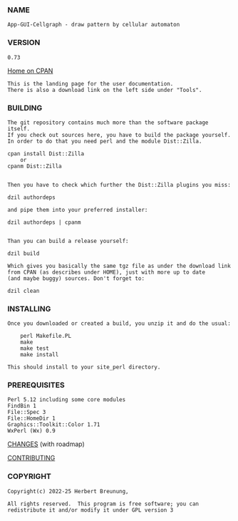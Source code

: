 ### NAME

    App-GUI-Cellgraph - draw pattern by cellular automaton

### VERSION

    0.73

[Home on CPAN](https://metacpan.org/pod/App::GUI::Cellgraph)

    This is the landing page for the user documentation.
    There is also a download link on the left side under "Tools".


### BUILDING

    The git repository contains much more than the software package itself.
    If you check out sources here, you have to build the package yourself.
    In order to do that you need perl and the module Dist::Zilla.

    cpan install Dist::Zilla
        or
    cpanm Dist::Zilla


    Then you have to check which further the Dist::Zilla plugins you miss:

    dzil authordeps

    and pipe them into your preferred installer:

    dzil authordeps | cpanm


    Than you can build a release yourself:

    dzil build

    Which gives you basically the same tgz file as under the download link
    from CPAN (as describes under HOME), just with more up to date
    (and maybe buggy) sources. Don't forget to:

    dzil clean


### INSTALLING

    Once you downloaded or created a build, you unzip it and do the usual:

        perl Makefile.PL
        make
        make test
        make install

    This should install to your site_perl directory.


### PREREQUISITES

    Perl 5.12 including some core modules
    FindBin 1
    File::Spec 3
    File::HomeDir 1
    Graphics::Toolkit::Color 1.71
    WxPerl (Wx) 0.9



[CHANGES](https://github.com/lichtkind/App-GUI-Cellgraph/blob/main/Changes) (with roadmap)

[CONTRIBUTING](https://github.com/lichtkind/App-GUI-Cellgraph/blob/main/CONTRIBUTING)

### COPYRIGHT

    Copyright(c) 2022-25 Herbert Breunung,

    All rights reserved.  This program is free software; you can
    redistribute it and/or modify it under GPL version 3
